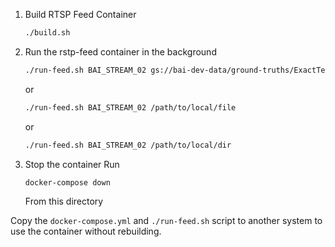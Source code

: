 1. Build RTSP Feed Container

    ```bash
    ./build.sh
    ```

2. Run the rstp-feed container in the background

    ```bash
    ./run-feed.sh BAI_STREAM_02 gs://bai-dev-data/ground-truths/ExactTech/BAI_0000692/2021-02-04/DataAcqVideo_2021-02-04-00-00-04.116.mp4 
    ```
    or
    ```bash
    ./run-feed.sh BAI_STREAM_02 /path/to/local/file
    ```
     or
    ```bash
    ./run-feed.sh BAI_STREAM_02 /path/to/local/dir
    ```

3. Stop the container
    Run
    ```bash
    docker-compose down
    ```
    From this directory

Copy the `docker-compose.yml` and `./run-feed.sh` script to another system to
use the container without rebuilding.
